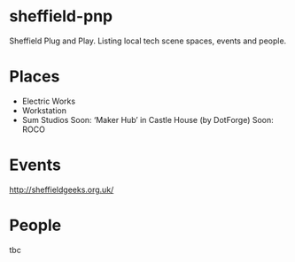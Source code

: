 # sheffield-pnp
Sheffield Plug and Play. Listing local tech scene spaces, events and people.

Places
======
- Electric Works
- Workstation
- Sum Studios
Soon: ‘Maker Hub’ in Castle House (by DotForge)
Soon: ROCO 

Events
======
http://sheffieldgeeks.org.uk/

People
======
tbc
